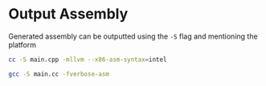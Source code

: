 # Output Assembly

Generated assembly can be outputted using the `-S` flag and mentioning the platform

```sh
cc -S main.cpp -mllvm --x86-asm-syntax=intel
```

```sh
gcc -S main.cc -fverbose-asm
```
